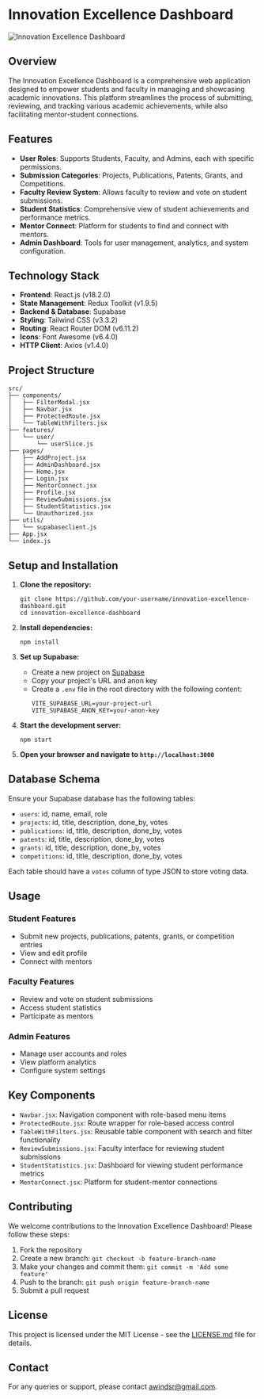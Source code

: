# Innovation Excellence Dashboard

![Innovation Excellence Dashboard](https://your-screenshot-url.com/dashboard-screenshot.png)

## Overview

The Innovation Excellence Dashboard is a comprehensive web application designed to empower students and faculty in managing and showcasing academic innovations. This platform streamlines the process of submitting, reviewing, and tracking various academic achievements, while also facilitating mentor-student connections.

## Features

- **User Roles**: Supports Students, Faculty, and Admins, each with specific permissions.
- **Submission Categories**: Projects, Publications, Patents, Grants, and Competitions.
- **Faculty Review System**: Allows faculty to review and vote on student submissions.
- **Student Statistics**: Comprehensive view of student achievements and performance metrics.
- **Mentor Connect**: Platform for students to find and connect with mentors.
- **Admin Dashboard**: Tools for user management, analytics, and system configuration.

## Technology Stack

- **Frontend**: React.js (v18.2.0)
- **State Management**: Redux Toolkit (v1.9.5)
- **Backend & Database**: Supabase
- **Styling**: Tailwind CSS (v3.3.2)
- **Routing**: React Router DOM (v6.11.2)
- **Icons**: Font Awesome (v6.4.0)
- **HTTP Client**: Axios (v1.4.0)

## Project Structure

```
src/
├── components/
│   ├── FilterModal.jsx
│   ├── Navbar.jsx
│   ├── ProtectedRoute.jsx
│   └── TableWithFilters.jsx
├── features/
│   └── user/
│       └── userSlice.js
├── pages/
│   ├── AddProject.jsx
│   ├── AdminDashboard.jsx
│   ├── Home.jsx
│   ├── Login.jsx
│   ├── MentorConnect.jsx
│   ├── Profile.jsx
│   ├── ReviewSubmissions.jsx
│   ├── StudentStatistics.jsx
│   └── Unauthorized.jsx
├── utils/
│   └── supabaseclient.js
├── App.jsx
└── index.js
```

## Setup and Installation

1. **Clone the repository:**
   ```
   git clone https://github.com/your-username/innovation-excellence-dashboard.git
   cd innovation-excellence-dashboard
   ```

2. **Install dependencies:**
   ```
   npm install
   ```

3. **Set up Supabase:**
   - Create a new project on [Supabase](https://supabase.io/)
   - Copy your project's URL and anon key
   - Create a `.env` file in the root directory with the following content:
     ```
     VITE_SUPABASE_URL=your-project-url
     VITE_SUPABASE_ANON_KEY=your-anon-key
     ```

4. **Start the development server:**
   ```
   npm start
   ```

5. **Open your browser and navigate to `http://localhost:3000`**

## Database Schema

Ensure your Supabase database has the following tables:

- `users`: id, name, email, role
- `projects`: id, title, description, done_by, votes
- `publications`: id, title, description, done_by, votes
- `patents`: id, title, description, done_by, votes
- `grants`: id, title, description, done_by, votes
- `competitions`: id, title, description, done_by, votes

Each table should have a `votes` column of type JSON to store voting data.

## Usage

### Student Features
- Submit new projects, publications, patents, grants, or competition entries
- View and edit profile
- Connect with mentors

### Faculty Features
- Review and vote on student submissions
- Access student statistics
- Participate as mentors

### Admin Features
- Manage user accounts and roles
- View platform analytics
- Configure system settings

## Key Components

- `Navbar.jsx`: Navigation component with role-based menu items
- `ProtectedRoute.jsx`: Route wrapper for role-based access control
- `TableWithFilters.jsx`: Reusable table component with search and filter functionality
- `ReviewSubmissions.jsx`: Faculty interface for reviewing student submissions
- `StudentStatistics.jsx`: Dashboard for viewing student performance metrics
- `MentorConnect.jsx`: Platform for student-mentor connections

## Contributing

We welcome contributions to the Innovation Excellence Dashboard! Please follow these steps:

1. Fork the repository
2. Create a new branch: `git checkout -b feature-branch-name`
3. Make your changes and commit them: `git commit -m 'Add some feature'`
4. Push to the branch: `git push origin feature-branch-name`
5. Submit a pull request

## License

This project is licensed under the MIT License - see the [LICENSE.md](LICENSE.md) file for details.

## Contact

For any queries or support, please contact [awindsr@gmail.com](mailto:awindsr@gmail.com).
